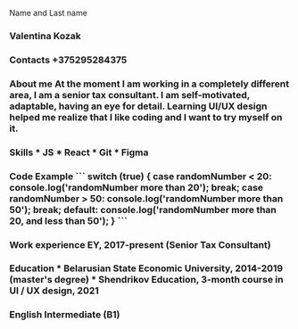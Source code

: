 Name and Last name <h3>
Valentina Kozak
<h3> Contacts 
+375295284375
<h3> About me
At the moment I am working in a completely different area, I am a senior tax consultant. I am self-motivated, adaptable, having an eye for detail. Learning UI/UX design helped me realize that I like coding and I want to try myself on it.
<h3> Skills
* JS
* React
* Git
* Figma
<h3> Code Example
```
switch (true) {
    case randomNumber < 20:
        console.log('randomNumber more than 20');
        break;
    case randomNumber > 50:
        console.log('randomNumber more than 50');
        break;
    default:
        console.log('randomNumber more than 20, and less than 50');
}
```
<h3> Work experience
EY, 2017-present (Senior Tax Consultant)
<h3> Education
* Belarusian State Economic University, 2014-2019 (master's degree)
* Shendrikov Education, 3-month course in UI / UX design, 2021
<h3> English
Intermediate (B1)